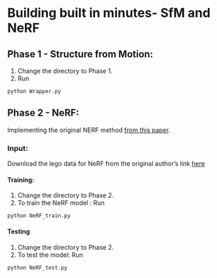 # Building built in minutes- SfM and NeRF



## Phase 1 - Structure from Motion:

1. Change the directory to Phase 1.
2. Run
```
python Wrapper.py
```


## Phase 2 - NeRF:
Implementing the original NERF method [from this paper](https://arxiv.org/abs/2003.08934).

### Input:
Download the lego data for NeRF from the original author’s link [here](https://drive.google.com/drive/folders/1lrDkQanWtTznf48FCaW5lX9ToRdNDF1a)

#### Training:
1. Change the directory to Phase 2.
2. To train the NeRF model : Run

```
python NeRF_train.py
```


#### Testing
1. Change the directory to Phase 2.
2. To test the model: Run

```
python NeRF_test.py
```






